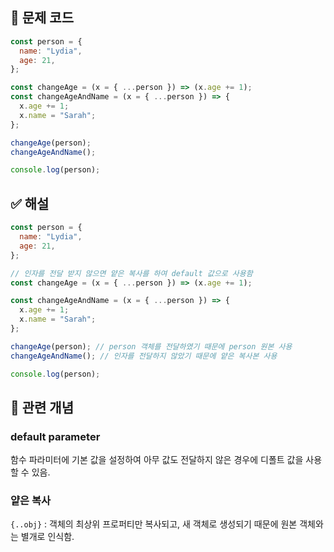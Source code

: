 ## 🔎 문제 코드

```js
const person = {
  name: "Lydia",
  age: 21,
};

const changeAge = (x = { ...person }) => (x.age += 1);
const changeAgeAndName = (x = { ...person }) => {
  x.age += 1;
  x.name = "Sarah";
};

changeAge(person);
changeAgeAndName();

console.log(person);
```

## ✅ 해설

```js
const person = {
  name: "Lydia",
  age: 21,
};

// 인자를 전달 받지 않으면 얕은 복사를 하여 default 값으로 사용함
const changeAge = (x = { ...person }) => (x.age += 1);

const changeAgeAndName = (x = { ...person }) => {
  x.age += 1;
  x.name = "Sarah";
};

changeAge(person); // person 객체를 전달하였기 때문에 person 원본 사용
changeAgeAndName(); // 인자를 전달하지 않았기 때문에 얕은 복사본 사용

console.log(person);
```

## 🧠 관련 개념

### default parameter

함수 파라미터에 기본 값을 설정하여 아무 값도 전달하지 않은 경우에 디폴트 값을 사용할 수 있음.

### 얕은 복사

`{..obj}` : 객체의 최상위 프로퍼티만 복사되고, 새 객체로 생성되기 때문에 원본 객체와는 별개로 인식함.
